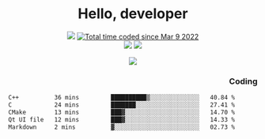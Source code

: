 # <div align='center' >Hello, developer</div>

<div align='center'>
  <a ><img src="https://img.shields.io/badge/dynamic/json?url=https%3A%2F%2Fapi.swo.moe%2Fstats%2Fgithub%2FFree-Aaron-Li&query=count&color=181717&label=GitHub&labelColor=282c34&logo=github&suffix=+follows&cacheSeconds=3600"></a>
  <a href="https://wakatime.com/@fe40087f-8eae-48dc-9950-ad0633db1591"><img src="https://wakatime.com/badge/user/fe40087f-8eae-48dc-9950-ad0633db1591.svg" alt="Total time coded since Mar 9 2022" /></a>
</div>
<div align='center'>
  <a><img src="https://img.shields.io/badge/Rookie-blue?style=plastic&logo=c&logoColor=blue&labelColor=7a6d56"></a>
  <a><img src="https://img.shields.io/badge/Rookie-blue?style=plastic&logo=c%2B%2B&logoColor=blue&labelColor=7a6d56"></a> 
</div>

<p align="center">
  <img src="https://readme-typing-svg.demolab.com/?lines=你好!+开发者;Hello!+ developer&font=Fira%20Code&center=true&width=380&height=50&duration=4000&pause=1000">
</p>


<div align='right'>
  <h3>Coding</h3>
</div>

<!--START_SECTION:waka-->

```txt
C++          36 mins         ██████████▒░░░░░░░░░░░░░░   40.84 %
C            24 mins         ███████░░░░░░░░░░░░░░░░░░   27.41 %
CMake        13 mins         ███▓░░░░░░░░░░░░░░░░░░░░░   14.70 %
Qt UI file   12 mins         ███▓░░░░░░░░░░░░░░░░░░░░░   14.33 %
Markdown     2 mins          ▓░░░░░░░░░░░░░░░░░░░░░░░░   02.73 %
```

<!--END_SECTION:waka-->




